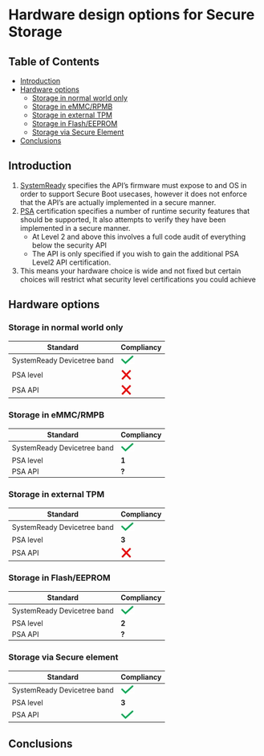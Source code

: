 <!-- SPDX-License-Identifier: CC-BY-SA-4.0 -->

# Hardware design options for Secure Storage

## Table of Contents
- [Introduction](#introduction)
- [Hardware options](#hardware-options)
  - [Storage in normal world only](#storage-in-normal-world-only)
  - [Storage in eMMC/RPMB](#storage-in-emmc/rpmb)
  - [Storage in external TPM](#storage-in-external-tpm)
  - [Storage in Flash/EEPROM](#storage-in-flash/eeprom)
  - [Storage via Secure Element](#storage-via-secure-element)
- [Conclusions](#conclusions)

## Introduction  
  
1. [SystemReady][SystemReady] specifies the API’s firmware must expose to and OS in order to support Secure Boot usecases, however it does not enforce that the API’s are actually implemented in a secure manner.​
2. [PSA][PSA] certification specifies a number of runtime security features that should be supported, It also attempts to verify they have been implemented in a secure manner.​
   - At Level 2 and above this involves a full code audit of everything below the security API​
   - The API is only specified if you wish to gain the additional PSA Level2 API certification.​
3. This means your hardware choice is wide and not fixed but certain choices will restrict what security level certifications you could achieve​

## Hardware options
### Storage in normal world only

| Standard  | Compliancy | 
|-----------|-----|
| SystemReady Devicetree band    | ![yes](images/check.jpg)  | 
| PSA level      | ![no](images/cross.jpg)   | 
| PSA API     | ![no](images/cross.jpg)    | 

### Storage in eMMC/RMPB

| Standard  | Compliancy | 
|-----------|-----|
| SystemReady Devicetree band    | ![yes](images/check.jpg)   | 
| PSA level      | __1__ | 
| PSA API     | __?__  | 

### Storage in external TPM

| Standard  | Compliancy | 
|-----------|-----|
| SystemReady Devicetree band    | ![yes](images/check.jpg)   | 
| PSA level      | __3__  | 
| PSA API     | ![no](images/cross.jpg)    | 

### Storage in Flash/EEPROM

| Standard  | Compliancy | 
|-----------|-----|
| SystemReady Devicetree band    | ![yes](images/check.jpg)   | 
| PSA level      | __2__  | 
| PSA API     | __?__  | 

### Storage via Secure element

| Standard  | Compliancy | 
|-----------|-----|
| SystemReady Devicetree band    | ![yes](images/check.jpg)   | 
| PSA level      | __3__  | 
| PSA API     | ![yes](images/check.jpg)   | 


## Conclusions

[SystemReady]: https://www.arm.com/architecture/system-architectures/systemready-compliance-program/systemready-devicetree-band
[PSA]: https://www.psacertified.org/

